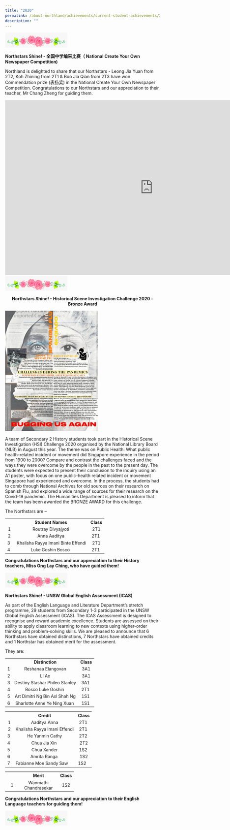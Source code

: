 ```yaml
---
title: "2020"
permalink: /about-northland/achievements/current-student-achievements/2020/
description: ""
---
```

<img style="width: 40%;" src="/images/div.png" />
<p><strong>Northstars Shine! - 全国中学编采比赛（ National Create Your Own Newspaper Competition)</strong></p>
<p>Northland is delighted to share that our Northstars - Leong Jia Yuan from 2T2, Koh Zhining from 2T1 &amp; Boo Jia Qian from 2T3 have won Commendation prize (表扬奖) in the National Create Your Own Newspaper Competition. Congratulations to our Northstars and our appreciation to their teacher, Mr Chang Zheng for guiding them.&nbsp;</p>
<iframe src="https://docs.google.com/presentation/d/e/2PACX-1vSkML3emvapMJmxklqrHIS7Q6S004p8WaUAqCR9mpD19KIY2pXrSu2-diNqT-pgOdb063vjQUMr4O4Q/embed?start=false&loop=false&delayms=10000" frameborder="0" width="960" height="569" allowfullscreen="true"></iframe>
<img style="width: 40%;" src="/images/div.png" />
<p style="text-align: center;"><strong>Northstars Shine! - Historical Scene Investigation Challenge 2020 &ndash; Bronze Award</strong></p>
<img style="width: 60%;" src="/images/2020a.jpg" />
<p>A team of Secondary 2 History students took part in the Historical Scene Investigation (HSI) Challenge 2020 organised by the National Library Board (NLB) in August this year. The theme was on Public Health: What public health-related incident or movement did Singapore experience in the period from 1900 to 2000? Compare and contrast the challenges faced and the ways they were overcome by the people in the past to the present day. The students were expected to present their conclusion to the inquiry using an A1 poster, with focus on one public-health related incident or movement Singapore had experienced and overcome. In the process, the students had to comb through National Archives for old sources on their research on Spanish Flu, and explored a wide range of sources for their research on the Covid-19 pandemic. The Humanities Department is pleased to inform that the team has been awarded the BRONZE AWARD for this challenge.</p>
<p>The Northstars are &ndash;</p>
<table>
<tbody>
<tr>
<th style="text-align: center;">&nbsp;</th>
<th style="text-align: center;">Student Names</th>
<th style="text-align: center;">Class</th>
</tr>
<tr>
<td style="text-align: center;">1</td>
<td style="text-align: center;">Routray Divyajyoti</td>
<td style="text-align: center;">2T1</td>
</tr>
<tr>
<td style="text-align: center;">2</td>
<td style="text-align: center;">Anna Aaditya</td>
<td style="text-align: center;">2T1&nbsp;</td>
</tr>
<tr>
<td style="text-align: center;">3&nbsp;</td>
<td style="text-align: center;">&nbsp;Khalisha Rayya Imani Binte Effendi</td>
<td style="text-align: center;">2T1</td>
</tr>
<tr>
<td style="text-align: center;">4&nbsp;</td>
<td style="text-align: center;">Luke Goshin Bosco&nbsp;</td>
<td style="text-align: center;">2T1&nbsp;</td>
</tr>
</tbody>
</table>
<p><strong>Congratulations Northstars and our appreciation to their History teachers, Miss Ong Lay Ching, who have guided them!</strong></p>
<img style="width: 40%;" src="/images/div.png" />
<p><strong>Northstars Shine! - UNSW Global English Assessment (ICAS)</strong></p>
<p>As part of the English Language and Literature Department&rsquo;s stretch programme, 29 students from Secondary 1-3 participated in the UNSW Global English Assessment (ICAS). The ICAS Assessment is designed to recognise and reward academic excellence. Students are assessed on their ability to apply classroom learning to new contexts using higher-order thinking and problem-solving skills. We are pleased to announce that 6 Northstars have obtained distinctions, 7 Northstars have obtained credits and 1 Northstar has obtained merit for the assessment.&nbsp;</p>
<p>They are:</p>
<table>
<tbody>
<tr>
<th style="text-align: center;">&nbsp;</th>
<th style="text-align: center;">Distinction</th>
<th style="text-align: center;">Class</th>
</tr>
<tr>
<td style="text-align: center;">1</td>
<td style="text-align: center;">Reshanaa Elangovan</td>
<td style="text-align: center;">3A1</td>
</tr>
<tr>
<td style="text-align: center;">2</td>
<td style="text-align: center;">Li Ao</td>
<td style="text-align: center;">3A1</td>
</tr>
<tr>
<td style="text-align: center;">3</td>
<td style="text-align: center;">Destiny Stashar Phileo Stanley</td>
<td style="text-align: center;">3A1&nbsp;</td>
</tr>
<tr>
<td style="text-align: center;">4</td>
<td style="text-align: center;">Bosco Luke Goshin&nbsp;</td>
<td style="text-align: center;">2T1&nbsp;</td>
</tr>
<tr>
<td style="text-align: center;">5</td>
<td style="text-align: center;">Art Dimitri Ng Bin Axl Shah Ng</td>
<td style="text-align: center;">1S1&nbsp;</td>
</tr>
<tr>
<td style="text-align: center;">6</td>
<td style="text-align: center;">Sharlotte Anne Ye Ning Xuan&nbsp;</td>
<td style="text-align: center;">1S1&nbsp;</td>
</tr>
</tbody>
</table>
<table>
<tbody>
<tr>
<th style="text-align: center;">&nbsp;</th>
<th style="text-align: center;">Credit</th>
<th style="text-align: center;">Class</th>
</tr>
<tr>
<td style="text-align: center;">1</td>
<td style="text-align: center;">Aaditya Anna</td>
<td style="text-align: center;">2T1&nbsp;</td>
</tr>
<tr>
<td style="text-align: center;">2</td>
<td style="text-align: center;">Khalisha Rayya Imani Effendi</td>
<td style="text-align: center;">2T1&nbsp;</td>
</tr>
<tr>
<td style="text-align: center;">3&nbsp;</td>
<td style="text-align: center;">He Yanmin Cathy</td>
<td style="text-align: center;">2T2&nbsp;</td>
</tr>
<tr>
<td style="text-align: center;">4&nbsp;</td>
<td style="text-align: center;">Chua Jia Xin&nbsp;</td>
<td style="text-align: center;">2T2</td>
</tr>
<tr>
<td style="text-align: center;">5&nbsp;</td>
<td style="text-align: center;">Chua Xander</td>
<td style="text-align: center;">1S2&nbsp;</td>
</tr>
<tr>
<td style="text-align: center;">6&nbsp;</td>
<td style="text-align: center;">Amrita Ranga&nbsp;</td>
<td style="text-align: center;">1S2</td>
</tr>
<tr>
<td>7&nbsp;</td>
<td>Fabianne Moe Sandy Saw&nbsp;</td>
<td>1S2</td>
</tr>
</tbody>
</table>
</div>
<div>
<table style="width: 224px;">
<tbody>
<tr>
<th style="width: 41.7969px; text-align: center;">&nbsp;</th>
<th style="width: 123.562px; text-align: center;">Merit</th>
<td style="width: 36.6406px; text-align: center;"><strong>Class</strong></td>
</tr>
<tr>
<td style="width: 41.7969px; text-align: center;">1</td>
<td style="width: 123.562px; text-align: center;">Wanmathi Chandrasekar</td>
<td style="width: 36.6406px; text-align: center;">1S2</td>
</tr>
</tbody>
</table>
<p><strong>Congratulations Northstars and our appreciation to their English Language teachers for guiding them!</strong></p>
<img style="width: 40%;" src="/images/div.png" />